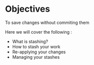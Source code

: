 # Objectives

To save changes without commiting them

Here we will cover the following : 
* What is stashing?
* How to stash your work
* Re-applying your changes
* Managing your stashes


